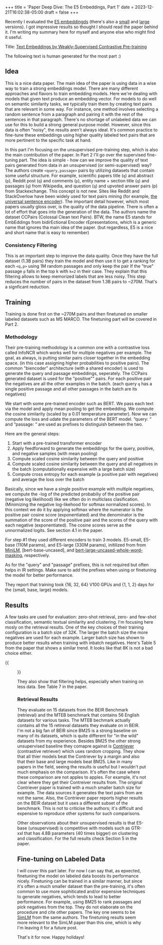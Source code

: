 +++
title = 'Paper Deep Dive: The E5 Embeddings, Part 1'
date = 2023-12-21T16:02:38-05:00
draft = false
+++


Recently I evaluated the [E5 embeddingds](https://huggingface.co/intfloat/e5-base-v2) (there's also a [small](https://huggingface.co/intfloat/e5-small-v2) and [large](https://huggingface.co/intfloat/e5-large-v2) versions). I got impressive results so thought I should read the paper behind it. I'm writing my summary here for myself and anyone else who might find it useful.

Title: [Text Embeddings by Weakly-Supervised Contrastive Pre-training](https://arxiv.org/pdf/2212.03533.pdf)

The following text is human generated for the most part :)

## Idea

This is a nice data paper. The main idea of the paper is using data in a wise way to train a strong embeddings model. 
There are many different approaches and flavors to train embedding models. Here we're dealing with models that given text produce an embedding vector. For models to do well on semantic similarity tasks, we typically train them by creating text pairs that are relevant in some way. For instance, one method involves selecting a random sentence from a paragraph and pairing it with the rest of the sentences in that paragraph. There's no shortage of unlabeled data we can use for this to build a strong general purpose model. However, since this data is often "noisy", the results aren't always ideal. It's common practice to fine-tune these embeddings using higher quality labeled text pairs that are more pertinent to the specific task at hand.

In this part I'm focusing on the unsupervised pre-training step, which is also the main contribution of the paper. In Part 2 I'll go over the supervised fine-tuning part. The idea is simple - how can we improve the quality of text pairs generated from data in an unsupervised (or semi-supervised) way? The authors create `<query,passage>` pairs by utilizing datasets that contain some useful structure. For example, scientific papers title (`q`) and abstract (`p`), Reddit post (`q`) and comments (`p`), entity name + section title (`q`) and passages (`q`) from Wikipedia, and question (`q`) and upvoted answer pairs (p) from Stackexchange. This concept is not new. Sites like Reddit and StackOverlow have been widely used for text pairs mining (for example, [the universal sentence encoder](https://aclanthology.org/2020.acl-demos.12.pdf)). The important detail however, which most papers usually gloss over, is the quality of the data pipeline. There is often a lot of effort that goes into the generation of the data. The authors name the dataset CCPairs (Colossal Clean text Pairs). BTW, the name E5 stands for EmbEddings from bidirEctional Encoder rEpresentations, which is a generic name that ignores tha main idea of the paper. (but regardless, E5 is a nice and short name that is easy to remember)

### Consistency Filtering 

This is an important step to improve the data quality. Once they have the full dataset (1.3B pairs) they train the model and then use it to get a ranking for each `<q,p>` using 1M random passages and only keep the pair If the "true" passage `p` falls in the top k with `k=2` in their case. They explain that this filtering allows to keep memorized labels that are less noisy. This step reduces the number of pairs in the dataset from 1.3B pairs to ~270M. That's a signficant reduction. 


## Training

Training is done first on the ~270M pairs and then finetuned on smaller labeled datasets such as MS MARCO. The finetuning part will be covered in Part 2.  

### Methodology

Their pre-training methodology is a common one with a contrastive loss called InfoNCR which works well for multiple negatives per example. The goal, as always, is putting similar pairs closer together in the embedding space. (in this case assigning higher probabilities to positive pairs). The common "biencoder" architecture (with a shared encoder) is used to generate the query and passage embeddings, seperately.
The CCPairs generated dataset is used for the "positive"" pairs. For each positive pair the negatives are all the other examples in the batch. (each query `q` has a single positive passage and all other passages in the batch are its negatives)

We start with some pre-trained encoder such as BERT. We pass each text via the model and apply mean pooling to get the embedding. We compute the cosine similarity (scaled by a 0.01 temperature parameter). Now we can compute the loss and udate the parameters of the BERT model. “query: “  and “passage: “ are used as prefixes to distinguish between the two.

Here are the general steps:

1. Start with a pre-trained transformer encoder
2. Apply feedforward to generate the embeddings for the query, positive, and negative samples (with mean pooling) 
3. Compute scaled cosine similarity between the query and positive
4. Compute scaled cosine similarity between the query and all negatives in the batch (computationally expensive with a large batch size)
5. Compute cross entropy for each example (a positive pair with negatives) and average the loss over the batch

Basically, since we have a single positive example with multiple negatives, we compute the -log of the predicted probabiliy of the positive pair (negative log likelihood) like we often do in multiclass clasification. (Minimizing the negative log-likehood for softmax normalized scores). In this context we do it by applying softmax where the numerator is the positive pair cosine score (exponentiated) and the denominator is the summation of the score of the positive pair and the scores of the query with each negative (exponentiated). The cosine scores serve as the unnormalized logits. See section 4.1 in the paper. 

For step #1 they used different encoders to train 3 models. E5-small, E5-base (110M params), and E5-large (330M params), initilized from from [MiniLM](https://huggingface.co/sentence-transformers/all-MiniLM-L6-v2), [bert-base-uncased], and [bert-large-uncased-whole-word-masking](https://huggingface.co/bert-large-uncased-whole-word-masking), respectively. 

As for the "query" and "passage" prefixes, this is not required but often helps in IR settings. Make sure to add the prefixes when using or finetuning the model for better performance. 

They report that training took {16, 32, 64} V100 GPUs and {1, 1, 2} days for the {small, base, large} models.

## Results

A few tasks are used for evaluation: zero-shot retrieval, zero- and few-shot classification, semantic textual similarity and clustering. I'm focusing here mosly on the retrieval results. One of the key choices of their training configuration is a batch size of 32K. The larger the batch size the more negatives are used for each example. Larger batch size has shown to produce better results when training with inbatch negatives. Here's Table 5 from the paper that shows a similar trend. It looks like that 8K is not a bad choice either. 

{{<figure src="impact_of_batch_size.png" alt="Impact of batch size">}}


They also show that filtering helps, especially when training on less data. See Table 7 in the paper. 

### Retrieval Results

They evaluate on 15 datasets from the BEIR Benchmark (retrieval) and the MTEB benchmark that contains 56 English datasets for various tasks. The MTEB bechmark actually contains all the 15 retireval datasets they evaluate on in BEIR. I'm not a big fan of BEIR since BM25 is a strong baseline on many of its datasets, which is quite different for "in the wild" datasets from my experience. Besides BM25 the other strong unsupervised baseline they comapre against is [Contriever](https://arxiv.org/pdf/2112.09118.pdf) (contrastive retriever) which uses random cropping. They show that all thier models beat the Contriever by a margin and also that their base and large models beat BM25. Like in many papers in the field, seeing the results is useful but I wouldn't put much emphasis on the comparison. It's often the case where these comparison are not apples to apples. For example, it's not clear where they get their Contreiver results from. The original Contriever paper is trained with a much smaller batch size for example. The data sources it generates the text pairs from are not the same. Also, the Contriever paper reports higher results on the BEIR dataset but it uses a different subset of the benchmark. This is not to criticise the authors; it's difficult and expensive to reproduce other systems for such comparisons. 

Other observations about their unsupervised results is that E5-base (unsupervised) is competitive with models such as GTR-xxl that has 4.8B parameters (40 times bigger) on clustering and classification. For the full results check Section 5 in the paper. 


## Fine-tuning on Labeled Data

I will cover this part later. For now I can say that, as epxected, finetuning the model on labeled data boosts its performance nicely. Finetuning can be trained in a similar manner, but since it's often a much smaller dataset than the pre-training, it's often common to use more sophiticated and/or expensive techniques to generate negatives, which tends to lead to better performance. For example, using BM25 to rank passages and pick negatives from the top. They do not elaborate on the procedure and cite other papers. The key one seems to be [SimLM](https://aclanthology.org/2023.acl-long.125.pdf) from the same authors. The finetuning results seem more relevant to the SimLM paper than this one, which is why I'm leaving it for a future post.  

That's it for now. Happy holidays!

